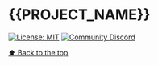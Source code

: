 # {{PROJECT_NAME}}

[![License: MIT](https://img.shields.io/badge/License-MIT-yellow.svg)](https://opensource.org/licenses/MIT)
[![Community Discord](https://dcbadge.limes.pink/api/server/https://discord.gg/nPVG4fqvxd?style=flat)](https://discord.gg/nPVG4fqvxd)

[⬆️ Back to the top](#{{PROJECT_NAME}})
